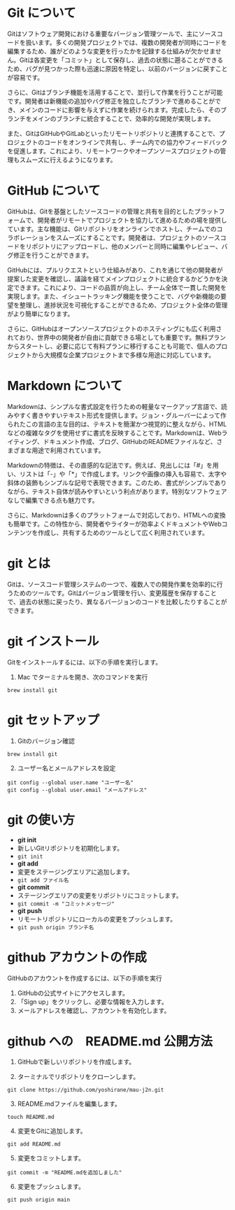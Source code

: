 # Git について

Gitはソフトウェア開発における重要なバージョン管理ツールで、主にソースコードを扱います。多くの開発プロジェクトでは、複数の開発者が同時にコードを編集するため、誰がどのような変更を行ったかを記録する仕組みが欠かせません。Gitは各変更を「コミット」として保存し、過去の状態に遡ることができるため、バグが見つかった際も迅速に原因を特定し、以前のバージョンに戻すことが容易です。

さらに、Gitはブランチ機能を活用することで、並行して作業を行うことが可能です。開発者は新機能の追加やバグ修正を独立したブランチで進めることができ、メインのコードに影響を与えずに作業を続けられます。完成したら、そのブランチをメインのブランチに統合することで、効率的な開発が実現します。

また、GitはGitHubやGitLabといったリモートリポジトリと連携することで、プロジェクトのコードをオンラインで共有し、チーム内での協力やフィードバックを促進します。これにより、リモートワークやオープンソースプロジェクトの管理もスムーズに行えるようになります。


# GitHub について

GitHubは、Gitを基盤としたソースコードの管理と共有を目的としたプラットフォームで、開発者がリモートでプロジェクトを協力して進めるための場を提供しています。主な機能は、Gitリポジトリをオンラインでホストし、チームでのコラボレーションをスムーズにすることです。開発者は、プロジェクトのソースコードをリポジトリにアップロードし、他のメンバーと同時に編集やレビュー、バグ修正を行うことができます。

GitHubには、プルリクエストという仕組みがあり、これを通じて他の開発者が提案した変更を確認し、議論を経てメインプロジェクトに統合するかどうかを決定できます。これにより、コードの品質が向上し、チーム全体で一貫した開発を実現します。また、イシュートラッキング機能を使うことで、バグや新機能の要望を整理し、進捗状況を可視化することができるため、プロジェクト全体の管理がより簡単になります。

さらに、GitHubはオープンソースプロジェクトのホスティングにも広く利用されており、世界中の開発者が自由に貢献できる場としても重要です。無料プランからスタートし、必要に応じて有料プランに移行することも可能で、個人のプロジェクトから大規模な企業プロジェクトまで多様な用途に対応しています。

# Markdown について

Markdownは、シンプルな書式設定を行うための軽量なマークアップ言語で、読みやすく書きやすいテキスト形式を提供します。ジョン・グルーバーによって作られたこの言語の主な目的は、テキストを簡潔かつ視覚的に整えながら、HTMLなどの複雑なタグを使用せずに書式を反映することです。Markdownは、Webライティング、ドキュメント作成、ブログ、GitHubのREADMEファイルなど、さまざまな用途で利用されています。

Markdownの特徴は、その直感的な記法です。例えば、見出しには「#」を用い、リストは「-」や「*」で作成します。リンクや画像の挿入も容易で、太字や斜体の装飾もシンプルな記号で表現できます。このため、書式がシンプルでありながら、テキスト自体が読みやすいという利点があります。特別なソフトウェアなしで編集できる点も魅力です。

さらに、Markdownは多くのプラットフォームで対応しており、HTMLへの変換も簡単です。この特性から、開発者やライターが効率よくドキュメントやWebコンテンツを作成し、共有するためのツールとして広く利用されています。

# git とは

Gitは、ソースコード管理システムの一つで、複数人での開発作業を効率的に行うためのツールです。Gitはバージョン管理を行い、変更履歴を保存することで、過去の状態に戻ったり、異なるバージョンのコードを比較したりすることができます。

# git インストール

Gitをインストールするには、以下の手順を実行します。

1. Mac でターミナルを開き、次のコマンドを実行
```
brew install git
```

# git セットアップ

1. Gitのバージョン確認
```
brew install git
```

2. ユーザー名とメールアドレスを設定
```
git config --global user.name "ユーザー名"
git config --global user.email "メールアドレス"
```

# git の使い方

- 	**git init**
  - 新しいGitリポジトリを初期化します。
  - `git init`
- 	**git add**
  - 変更をステージングエリアに追加します。
  - `git add ファイル名`
- 	**git commit**
  - ステージングエリアの変更をリポジトリにコミットします。
  - `git commit -m "コミットメッセージ"`
- 	**git push**
  - リモートリポジトリにローカルの変更をプッシュします。
  - `git push origin ブランチ名`

# github アカウントの作成

GitHubのアカウントを作成するには、以下の手順を実行

1. GitHubの公式サイトにアクセスします。
2. 「Sign up」をクリックし、必要な情報を入力します。
3. メールアドレスを確認し、アカウントを有効化します。

# github への　README.md 公開方法

1. GitHubで新しいリポジトリを作成します。

2. ターミナルでリポジトリをクローンします。
```
git clone https://github.com/yoshirane/mau-j2n.git
```

3. README.mdファイルを編集します。
```
touch README.md
```

4. 変更をGitに追加します。
```
git add README.md
```

5. 変更をコミットします。
```
git commit -m "README.mdを追加しました"
```

6. 変更をプッシュします。
```
git push origin main
```